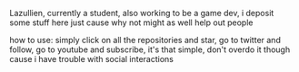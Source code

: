 Lazullien, currently a student, also working to be a game dev, i deposit some stuff here just cause why not
might as well help out people

how to use: simply click on all the repositories and star, go to twitter and follow, go to youtube and subscribe, it's that simple, don't overdo it though cause i have trouble with social interactions

